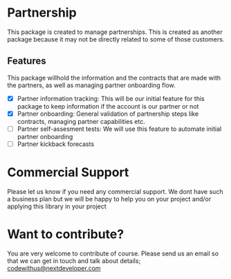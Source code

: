 # Partnership
This package is created to manage partnerships. This is created as another package because it may not be directly related to some of those customers.

## Features
This package willhold the information and the contracts that are made with the partners, as well as managing partner onboarding flow.

- [x] Partner information tracking: This will be our initial feature for this package to keep information if the account is our partner or not
- [x] Partner onboarding: General validation of partnership steps like contracts, managing partner capabilities etc.
- [ ] Partner self-assesment tests: We will use this feature to automate initial partner onboarding
- [ ] Partner kickback forecasts

# Commercial Support
Please let us know if you need any commercial support. We dont have such a business plan but we will be happy to help you on your project and/or applying this library in your project

# Want to contribute?
You are very welcome to contribute of course. Please send us an email so that we can get in touch and talk about details;
codewithus@nextdeveloper.com
